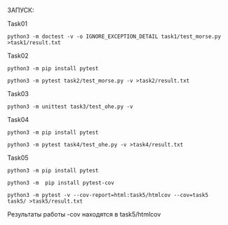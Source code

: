 ЗАПУСК:

Task01

```python3 -m doctest -v -o IGNORE_EXCEPTION_DETAIL task1/test_morse.py >task1/result.txt```

Task02

```python3 -m pip install pytest``` 

```python3 -m pytest task2/test_morse.py -v >task2/result.txt```

Task03

```python3 -m unittest task3/test_ohe.py -v```

Task04

```python3 -m pip install pytest```

```python3 -m pytest task4/test_ohe.py -v >task4/result.txt```

Task05

```python3 -m pip install pytest```

```python3 -m  pip install pytest-cov```

```python3 -m pytest -v --cov-report=html:task5/htmlcov --cov=task5 task5/ >task5/result.txt```

Результаты работы -cov находятся в task5/htmlcov
